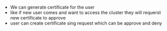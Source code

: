 

- We can generate certificate for the user
- like if new user comes and want to access the cluster they will requerst new certificate to approve
- user can create certificate sing request which can be approve and deny
